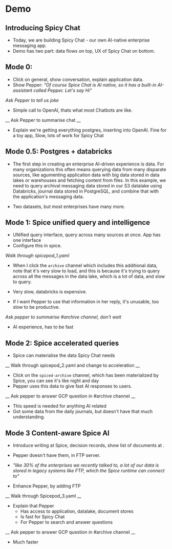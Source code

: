 # Demo

## Introducing Spicy Chat

- Today, we are building Spicy Chat - our own AI-native enterprise messaging app.
- Demo has two part: data flows on top, UX of Spicy Chat on bottom. 


## Mode 0: 
- Click on general, show conversation, explain application data.
- Show Pepper: _"Of course Spice Chat is AI native, so it has a built-in AI-assistant called Pepper. Let's say Hi"_

_Ask Pepper to tell us joke_

- Simple call to OpenAI, thats what most Chatbots are like. 

__ Ask Pepper to summarise chat __

- Explain we're getting everything postgres, inserting into OpenAI. Fine for a toy app, Slow, lots of work for Spicy Chat

## Mode 0.5: Postgres + databricks
-  The first step in creating an enterprise AI-driven experience is data. For many organizations this often means querying data from many disparate sources, like agumenting application data with big data stored in data lakes or warehouses and fetching content from files.
In this example, we need to query archival messaging data stored in our S3 datalake using Databricks, journal data stored in PostgreSQL, and combine that with the application's messaging data.

- Two datasets, but most enterprises have many more.

## Mode 1:  Spice unified query and intelligence

- UNified query interface, query across many sources at once. App has one interface
- Configure this in spice.

_Walk through spicepod_1.yaml_

- When I click the `archive` channel which includes this additional data, note that it's very slow to load, and this is because it's trying to query across all the messages in the data lake, which is a lot of data, and slow to query.
- Very slow, databricks is expensive.

- If I want Pepper to use that information in her reply, it's unusable, too slow to be productive.

_Ask pepper to summarise #archive channel, don't wait_

- AI experience, has to be fast

<!-- [Spicepod One](./spicepod_1.yaml) -->

## Mode 2: Spice accelerated queries
- Spice can materialise the data Spicy Chat needs

__ Walk through spicepod_2.yaml and change to acceleration __

- Click on the `spiced-archive` channel, which has been materialized by Spice, you can see it's like night and day
- Pepper uses this data to give fast AI responses to users.

__ Ask pepper to answer GCP question in #archive channel __

- This speed is needed for anything AI related
- Got some data from the daily journals, but doesn't have that much understanding. 

<!-- [Spicepod Two](./spicepod_2.yaml) -->

## Mode 3 Content-aware Spice AI

- Introduce writing at Spice, decision records, show list of documents at [](). 
- Pepper doesn't have them, in FTP server.
- _"like 30% of the enterprises we recently talked to, a lot of our data is stored in legacy systems like FTP, which the Spice runtime can connect to"_

- Enhance Pepper, by adding FTP

__ Walk through Spicepod_3.yaml __

- Explain that Pepper
  - Has access to application, datalake, document stores
  - Is fast for Spicy Chat
  - For Pepper to search and answer questions

__ Ask pepper to answer GCP question in #archive channel __

- Much faster
<!-- [Spicepod Three](./spicepod_3.yaml) -->